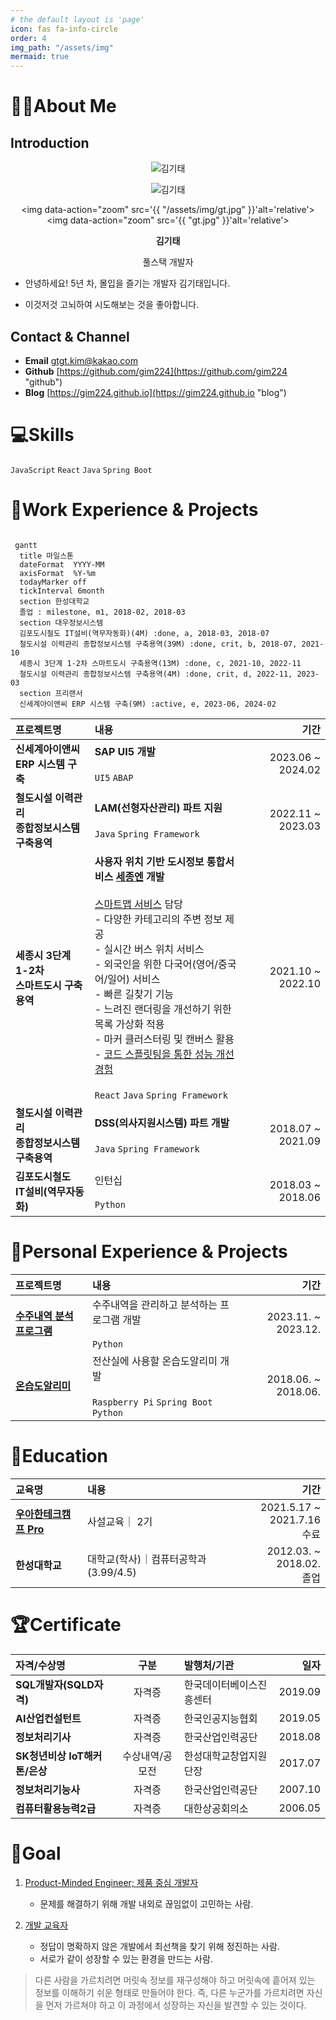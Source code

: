 ```yaml
---
# the default layout is 'page'
icon: fas fa-info-circle
order: 4
img_path: "/assets/img"
mermaid: true
---
```


<!--
> Add Markdown syntax content to file `_tabs/about.md`{: .filepath } and it will show up on this page.
{: .prompt-tip }
-->

# 🙋‍♂️About Me

## Introduction

<center>

![김기태](/assets/img/gt.jpg)

![김기태](gt.jpg)

<img data-action="zoom" src='{{ "/assets/img/gt.jpg" }}'alt='relative'>
<img data-action="zoom" src='{{ "gt.jpg" }}'alt='relative'>

<b>김기태</b>

풀스택 개발자

</center>

- 안녕하세요! 5년 차, 몰입을 즐기는 개발자 김기태입니다.

- 이것저것 고뇌하여 시도해보는 것을 좋아합니다.

## Contact & Channel

- **Email** [gtgt.kim@kakao.com](mailto:gtgt.kim@kakao.com)
- **Github** [https://github.com/gim224](https://github.com/gim224 "github")
- **Blog** [https://gim224.github.io](https://gim224.github.io "blog")

# 💻Skills

`JavaScript` `React` `Java` `Spring Boot`

<!--
## Collaboration & Tools
* VS Code
-->

# 💬Work Experience & Projects

```mermaid

 gantt
  title 마일스톤
  dateFormat  YYYY-MM
  axisFormat  %Y-%m
  todayMarker off
  tickInterval 6month
  section 한성대학교
  졸업 : milestone, m1, 2018-02, 2018-03
  section 대우정보시스템
  김포도시철도 IT설비(역무자동화)(4M) :done, a, 2018-03, 2018-07
  철도시설 이력관리 종합정보시스템 구축용역(39M) :done, crit, b, 2018-07, 2021-10
  세종시 3단계 1-2차 스마트도시 구축용역(13M) :done, c, 2021-10, 2022-11
  철도시설 이력관리 종합정보시스템 구축용역(4M) :done, crit, d, 2022-11, 2023-03
  section 프리랜서
  신세계아이앤씨 ERP 시스템 구축(9M) :active, e, 2023-06, 2024-02
```

| 프로젝트명                                         | 내용                                                                                                                                                                                                                                                                                                                                                                                                                                                                                                                                                    |              기간 |
| :------------------------------------------------- | :------------------------------------------------------------------------------------------------------------------------------------------------------------------------------------------------------------------------------------------------------------------------------------------------------------------------------------------------------------------------------------------------------------------------------------------------------------------------------------------------------------------------------------------------------ | ----------------: |
| **신세계아이앤씨<br/> ERP 시스템 구축**            | <b>SAP UI5 개발</b> <br/><br/> `UI5` `ABAP`                                                                                                                                                                                                                                                                                                                                                                                                                                                                                                             | 2023.06 ~ 2024.02 |
| **철도시설 이력관리<br/> 종합정보시스템 구축용역** | <b>LAM(선형자산관리) 파트 지원</b> <br/><br/> `Java` `Spring Framework`                                                                                                                                                                                                                                                                                                                                                                                                                                                                                 | 2022.11 ~ 2023.03 |
| **세종시 3단계 1-2차<br/> 스마트도시 구축용역**    | <b>사용자 위치 기반 도시정보 통합서비스 [세종엔](https://sejongn2.kr/) 개발</b> <br/><br/> [스마트맵 서비스](https://sejongn2.kr/m) 담당<br/>- 다양한 카테고리의 주변 정보 제공 <br/>- 실시간 버스 위치 서비스 <br/>- 외국인을 위한 다국어(영어/중국어/일어) 서비스 <br/>- 빠른 길찾기 기능 <br/>- 느려진 랜더링을 개선하기 위한 목록 가상화 적용 <br/>- 마커 클러스터링 및 캔버스 활용 <br/>- [코드 스플릿팅을 통한 성능 개선 경험](https://gim224.github.io/posts/%EC%84%B1%EB%8A%A5%EA%B0%9C%EC%84%A0/) <br/><br/> `React` `Java` `Spring Framework` | 2021.10 ~ 2022.10 |
| **철도시설 이력관리<br/> 종합정보시스템 구축용역** | <b>DSS(의사지원시스템) 파트 개발</b> <br/><br/> `Java` `Spring Framework`                                                                                                                                                                                                                                                                                                                                                                                                                                                                               | 2018.07 ~ 2021.09 |
| **김포도시철도<br/> IT설비(역무자동화)**           | 인턴십 <br/><br/> `Python`                                                                                                                                                                                                                                                                                                                                                                                                                                                                                                                              | 2018.03 ~ 2018.06 |

# 💭Personal Experience & Projects

| 프로젝트명                                                                                                                                                 | 내용                                                                               |                기간 |
| :--------------------------------------------------------------------------------------------------------------------------------------------------------- | :--------------------------------------------------------------------------------- | ------------------: |
| [**수주내역 분석 프로그램**](https://gim224.github.io/posts/%EC%88%98%EC%A3%BC%EB%82%B4%EC%97%AD-%EB%B6%84%EC%84%9D-%ED%94%84%EB%A1%9C%EA%B7%B8%EB%9E%A8/) | 수주내역을 관리하고 분석하는 프로그램 개발 <br/><br/> `Python`                     | 2023.11. ~ 2023.12. |
| [**온습도알리미**](https://drive.google.com/file/d/1ot-CxcZs-yZSOhPLMJsng5pzhMSD4ggt/view?usp=drive_link)                                                  | 전산실에 사용할 온습도알리미 개발 <br/><br/> `Raspberry Pi` `Spring Boot` `Python` | 2018.06. ~ 2018.06. |

<!--
# 🗣️Presentaion & Article
-->

# 🏫Education

| 교육명                                                                                                                     | 내용                                 |                             기간 |
| :------------------------------------------------------------------------------------------------------------------------- | :----------------------------------- | -------------------------------: |
| [**우아한테크캠프 Pro**](https://drive.google.com/file/d/1bmx0kEcOyKeeiEBJaTC7qEWNwe0m9n7p/view?usp=drive_link "nextstep") | 사설교육｜ 2기                       | 2021.5.17 ~ 2021.7.16 <br/> 수료 |
| **한성대학교**                                                                                                             | 대학교(학사)｜컴퓨터공학과(3.99/4.5) |   2012.03. ~ 2018.02. <br/> 졸업 |

# 🏆Certificate

| 자격/수상명                   |      구분       | 발행처/기관              |    일자 |
| :---------------------------- | :-------------: | :----------------------- | ------: |
| **SQL개발자(SQLD자격)**       |     자격증      | 한국데이터베이스진흥센터 | 2019.09 |
| **AI산업컨설턴트**            |     자격증      | 한국인공지능협회         | 2019.05 |
| **정보처리기사**              |     자격증      | 한국산업인력공단         | 2018.08 |
| **SK청년비상 IoT해커톤/은상** | 수상내역/공모전 | 한성대학교창업지원단장   | 2017.07 |
| **정보처리기능사**            |     자격증      | 한국산업인력공단         | 2007.10 |
| **컴퓨터활용능력2급**         |     자격증      | 대한상공회의소           | 2006.05 |

# 🎯Goal

1. [Product-Minded Engineer; 제품 중심 개발자](https://www.integer.blog/product-minded-engineer/)

   - 문제를 해결하기 위해 개발 내외로 끊임없이 고민하는 사람.

2. [개발 교육자](https://youtu.be/ccXMdSM1IRo?si=CgDzUrCjs9p7z4xP)

   - 정답이 명확하지 않은 개발에서 최선책을 찾기 위해 정진하는 사람.
   - 서로가 같이 성장할 수 있는 환경을 만드는 사람.

> 다른 사람을 가르치려면 머릿속 정보를 재구성해야 하고
> 머릿속에 흩어져 있는 정보를 이해하기 쉬운 형태로 만들어야 한다.
> 즉, 다른 누군가를 가르치려면 자신을 먼저 가르쳐야 하고
> 이 과정에서 성장하는 자신을 발견할 수 있는 것이다.
